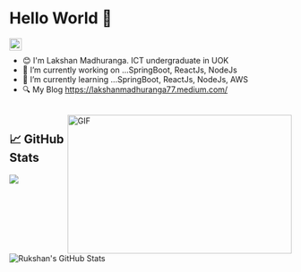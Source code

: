 # Hello World 👋

<a href="https://www.linkedin.com/in/lakshan-madhuranga-26b218166/">
  <img align="left" alt="Lakshan's's Linkedin" width="22px" src="https://raw.githubusercontent.com/peterthehan/peterthehan/master/assets/linkedin.svg" />
</a>
<br/>

- 😊 I'm Lakshan Madhuranga. ICT undergraduate in UOK
- 🔭 I’m currently working on ...SpringBoot, ReactJs, NodeJs
- 🌱 I’m currently learning ...SpringBoot, ReactJs, NodeJs, AWS
- 🔍 My Blog https://lakshanmadhuranga77.medium.com/

<br/>
<img align="right" alt="GIF" src="https://github.com/abhisheknaiidu/abhisheknaiidu/blob/master/code.gif?raw=true" width="400" height="248" />

## &#x1f4c8; GitHub Stats
<img align="center" src="https://github-readme-stats.vercel.app/api/top-langs/?username=lakshan77&hide=html,css&title_color=ffffff&text_color=c9cacc&icon_color=2bbc8a&bg_color=1d1f21" />
<img align="center" src="https://github-readme-stats.vercel.app/api?username=lakshan77&show_icons=true&line_height=27&count_private=true&title_color=ffffff&text_color=c9cacc&icon_color=2bbc8a&bg_color=1d1f21" alt="Rukshan's GitHub Stats" />
